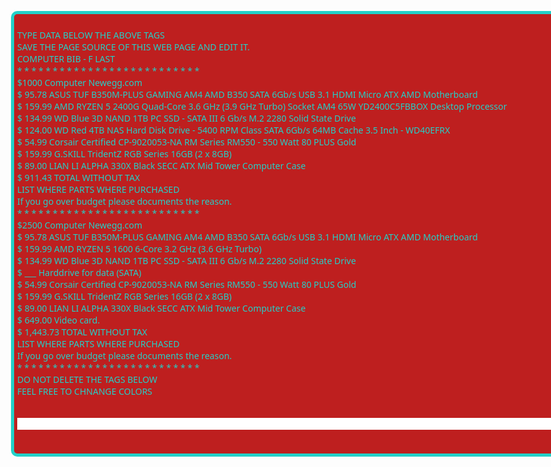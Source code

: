 <html><head>
<meta http-equiv="content-type" content="text/html; charset=UTF-8"><title> Computer Parts </title>
<style>
<center>
  body{ margin:0;
  background-color: #3ba82c ;
  color: #000;
  font-family: system-ui, sans-serif;
  font-size: 14px;
}
a{
  color: #fff ;font-size: 14px;background-color: #ffffff ;
  text-decoration: none;
}
a:hover{
	background-color: #93a1a1;
}
.list {
position: absolute;
top: 5%;
left: 10%;
font-family: system-ui , sans-serif;
background-color: #be1f1f;
color:  #24d0c8 ;
border: solid 5px;
border-style: solid;
border-color: ##000000;
border-radius: 10px;
padding : 5px;
}
</style>
</head>
<body>
<pre><div class="list">
TYPE DATA BELOW THE ABOVE TAGS
SAVE THE PAGE SOURCE OF THIS WEB PAGE AND EDIT IT.
COMPUTER BIB - F LAST
* * * * * * * * * * * * * * * * * * * * * * * * * *
$1000 Computer Newegg.com
$ 95.78 ASUS TUF B350M-PLUS GAMING AM4 AMD B350 SATA 6Gb/s USB 3.1 HDMI Micro ATX AMD Motherboard
$ 159.99 AMD RYZEN 5 2400G Quad-Core 3.6 GHz (3.9 GHz Turbo) Socket AM4 65W YD2400C5FBBOX Desktop Processor 
$ 134.99 WD Blue 3D NAND 1TB PC SSD - SATA III 6 Gb/s M.2 2280 Solid State Drive
$ 124.00 WD Red 4TB NAS Hard Disk Drive - 5400 RPM Class SATA 6Gb/s 64MB Cache 3.5 Inch - WD40EFRX 
$ 54.99 Corsair Certified CP-9020053-NA RM Series RM550 - 550 Watt 80 PLUS Gold
$ 159.99 G.SKILL TridentZ RGB Series 16GB (2 x 8GB)
$ 89.00 LIAN LI ALPHA 330X Black SECC ATX Mid Tower Computer Case
$ 911.43 TOTAL WITHOUT TAX
LIST WHERE PARTS WHERE PURCHASED
If you go over budget please documents the reason.
* * * * * * * * * * * * * * * * * * * * * * * * * *
$2500 Computer Newegg.com
$ 95.78 ASUS TUF B350M-PLUS GAMING AM4 AMD B350 SATA 6Gb/s USB 3.1 HDMI Micro ATX AMD Motherboard
$ 159.99 AMD RYZEN 5 1600 6-Core 3.2 GHz (3.6 GHz Turbo)
$ 134.99 WD Blue 3D NAND 1TB PC SSD - SATA III 6 Gb/s M.2 2280 Solid State Drive
$ ___ Harddrive for data (SATA)
$ 54.99 Corsair Certified CP-9020053-NA RM Series RM550 - 550 Watt 80 PLUS Gold
$ 159.99 G.SKILL TridentZ RGB Series 16GB (2 x 8GB)
$ 89.00 LIAN LI ALPHA 330X Black SECC ATX Mid Tower Computer Case
$ 649.00 Video card.
$ 1,443.73 TOTAL WITHOUT TAX
LIST WHERE PARTS WHERE PURCHASED
If you go over budget please documents the reason.
* * * * * * * * * * * * * * * * * * * * * * * * * *
DO NOT DELETE THE TAGS BELOW
FEEL FREE TO CHNANGE COLORS

https://www.google.com/url?sa=i&rct=j&q=&esrc=s&source=images&cd=&ved=2ahUKEwjl-537qOTiAhXrxlQKHW94ASwQjhx6BAgBEAI&url=https%3A%2F%2Fwww.minamo.co.uk%2FWe-re-Here-Get-Over-It-LGBT-Hoodie-p%2F002736minhoodie.htm&psig=AOvVaw3Ea9ZZuc7lC0wBFGiF_ZEa&ust=1560441564049155

</div>
</pre>


</body></html>
